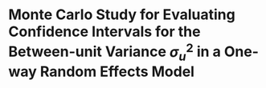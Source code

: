 # Monte Carlo Study for Evaluating Confidence Intervals for the Between-unit Variance $\sigma^2_u$ in a One-way Random Effects Model
